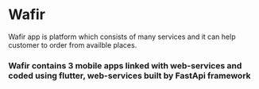 # Wafir 
Wafir app is platform which consists of many services and it can help customer to order from availble places.

### Wafir contains 3 mobile apps linked with __web-services__ and coded using **flutter**, web-services built by **FastApi** framework  
